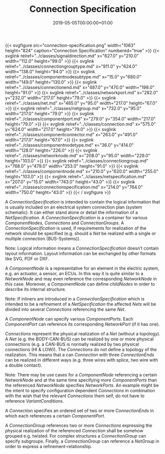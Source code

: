 ﻿---
title: Connection Specification
toc: false
type: specs
date: "2019-05-05T00:00:00+01:00"
draft: false
menu:
  vec120:
    identifier: connectivity/connection-specification    
    parent: connectivity
    weight: 1006003 

# Prev/next pager order (if `docs_section_pager` enabled in `params.toml`)
weight: 1006003
---
{{< svgfigure src="connection-specification.png" width="1063" height="824" caption="Connection Specification" numbered="true" >}}
  {{< svglink relref="../classes/signaldirection.md" x="627.0" y="210.0" width="112.0" height="99.0" >}}
  {{< svglink relref="../classes/connectiongrouptype.md" x="911.0" y="624.0" width="138.0" height="94.0" >}}
  {{< svglink relref="../classes/componentnodesubtype.md" x="15.0" y="680.0" width="149.0" height="130.0" >}}
  {{< svglink relref="../classes/connectionend.md" x="487.0" y="470.0" width="198.0" height="91.0" >}}
  {{< svglink relref="../classes/networkport.md" x="282.0" y="232.0" width="217.0" height="79.0" >}}
  {{< svglink relref="../classes/net.md" x="465.0" y="95.0" width="217.0" height="67.0" >}}
  {{< svglink relref="../classes/netgroup.md" x="732.0" y="95.0" width="217.0" height="79.0" >}}
  {{< svglink relref="../classes/componentport.md" x="279.0" y="354.0" width="217.0" height="79.0" >}}
  {{< svglink relref="../classes/connection.md" x="575.0" y="624.0" width="217.0" height="79.0" >}}
  {{< svglink relref="../classes/componentconnector.md" x="263.0" y="491.0" width="217.0" height="67.0" >}}
  {{< svglink relref="../classes/componentnodetype.md" x="36.0" y="414.0" width="128.0" height="226.0" >}}
  {{< svglink relref="../classes/networknode.md" x="208.0" y="95.0" width="229.0" height="103.0" >}}
  {{< svglink relref="../classes/connectiongroup.md" x="768.0" y="479.0" width="253.0" height="91.0" >}}
  {{< svglink relref="../classes/componentnode.md" x="210.0" y="620.0" width="255.0" height="103.0" >}}
  {{< svglink relref="../classes/netspecification.md" x="207.0" y="15.0" width="743.0" height="43.0" >}}
  {{< svglink relref="../classes/connectionspecification.md" x="214.0" y="764.0" width="750.0" height="43.0" >}}
{{< / svgfigure >}}
<html>   <head>     </head>   <body>     <p> A <i>ConnectionSpecification</i> is intended to contain the logical information that is usually included on an electrical system connection plan (system schematic). It can either stand alone or detail the information of a <i>NetSpecification</i>. A <i>ConnectionSpecification</i> is a container for various <i>ComponentNodes</i>, <i>Connections</i> and <i>ConnectionGroups</i>. A <i>ConnectionSpecification</i> is used, if requirements for realization of the network should be specified&#160;(e.g. should a <i>Net</i> be realized with a single or multiple connection (BUS-Systems)).     </p>      <p> Note: Logical information means a <i>ConnectionSpecification</i> doesn’t contain layout information. Layout information can be exchanged by other formats like SVG, PDF or DXF.     </p>      <p> A <i>ComponentNode</i> is a representative for an element in the electric system, e.g. an actuator, a sensor, an ECUs. In this way it is quite similar to a <i>NetworkNode</i> and may even reference the corresponding <i>NetworkNode</i> in this case. Moreover, a <i>ComponentNode</i> can define <i>childNodes</i> in order to describe its internal structure.     </p>      <p> Note: If inliners are introduced in a <i>ConnectionSpecification</i> which is intended to be a refinement of a <i>NetSpecification</i> the affected <i>Nets</i> will be divided into several <i>Connections</i> referencing the same <i>Net</i>.     </p>      <p> A <i>ComponentNode</i> can specify various <i>ComponentPorts</i>. Each <i>ComponentPort </i>can reference its corresponding <i>NetworkPort</i> (if it has one).     </p>      <p> <i>Connections</i> represent the physical realization of a <i>Net </i>(without a topology). A <i>Net</i> (e.g. the BODY-CAN-BUS) can be realized by one or more physical connections (e.g. a&#160;CAN-BUS&#160;is normally realized by two physical connections (HI&#160;&amp;&#160;LOW)). The <i>Connections</i> do not define a topology of the realization. This means that a can <i>Connection</i> with three <i>ConnectionEnds</i> can be realized in different ways (e.g. three wires with splice, two wire with a double contact).     </p>      <p> Note: There may be use cases for a <i>ComponentNode</i> referencing a certain <i>NetworkNode</i> and at the same time specifying more <i>ComponentPorts</i> than the referenced <i>NetworkNode</i> specifies <i>NetworkPorts</i>. An example might be the intent to specify configuration dependent <i>Connections</i> in combination with the wish that the relevant <i>Connections</i> them self, do not have to reference <i>VariantConditions</i>.     </p>      <p> A <i>Connection</i> specifies an ordered set of two or more <i>ConnectionEnds</i> in which each references a certain <i>ComponentPort</i>.     </p>      <p> A <i>ConnectionGroup</i> references two or more <i>Connections</i> expressing the physical realization of the referenced <i>Connection</i> shall be somehow grouped e.g. twisted. For complex structures a <i>ConnectionGroup</i> can specify subgroups. Finally, a <i>ConnectionGroup</i> can reference a <i>NetGroup</i> in order to express a refinement-relationship.      </p>    </body> </html> 
